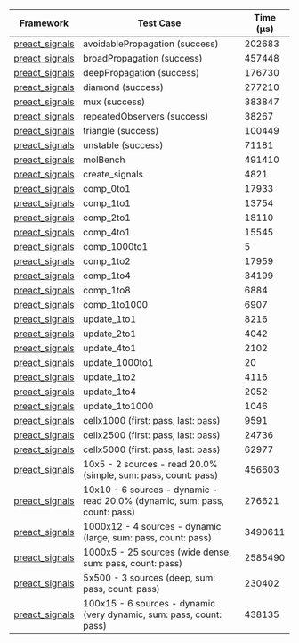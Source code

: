 | Framework | Test Case | Time (μs) |
| --- | --- | --- |
| [preact_signals](https://pub.dev/packages/preact_signals) | avoidablePropagation (success) | 202683 |
| [preact_signals](https://pub.dev/packages/preact_signals) | broadPropagation (success) | 457448 |
| [preact_signals](https://pub.dev/packages/preact_signals) | deepPropagation (success) | 176730 |
| [preact_signals](https://pub.dev/packages/preact_signals) | diamond (success) | 277210 |
| [preact_signals](https://pub.dev/packages/preact_signals) | mux (success) | 383847 |
| [preact_signals](https://pub.dev/packages/preact_signals) | repeatedObservers (success) | 38267 |
| [preact_signals](https://pub.dev/packages/preact_signals) | triangle (success) | 100449 |
| [preact_signals](https://pub.dev/packages/preact_signals) | unstable (success) | 71181 |
| [preact_signals](https://pub.dev/packages/preact_signals) | molBench | 491410 |
| [preact_signals](https://pub.dev/packages/preact_signals) | create_signals | 4821 |
| [preact_signals](https://pub.dev/packages/preact_signals) | comp_0to1 | 17933 |
| [preact_signals](https://pub.dev/packages/preact_signals) | comp_1to1 | 13754 |
| [preact_signals](https://pub.dev/packages/preact_signals) | comp_2to1 | 18110 |
| [preact_signals](https://pub.dev/packages/preact_signals) | comp_4to1 | 15545 |
| [preact_signals](https://pub.dev/packages/preact_signals) | comp_1000to1 | 5 |
| [preact_signals](https://pub.dev/packages/preact_signals) | comp_1to2 | 17959 |
| [preact_signals](https://pub.dev/packages/preact_signals) | comp_1to4 | 34199 |
| [preact_signals](https://pub.dev/packages/preact_signals) | comp_1to8 | 6884 |
| [preact_signals](https://pub.dev/packages/preact_signals) | comp_1to1000 | 6907 |
| [preact_signals](https://pub.dev/packages/preact_signals) | update_1to1 | 8216 |
| [preact_signals](https://pub.dev/packages/preact_signals) | update_2to1 | 4042 |
| [preact_signals](https://pub.dev/packages/preact_signals) | update_4to1 | 2102 |
| [preact_signals](https://pub.dev/packages/preact_signals) | update_1000to1 | 20 |
| [preact_signals](https://pub.dev/packages/preact_signals) | update_1to2 | 4116 |
| [preact_signals](https://pub.dev/packages/preact_signals) | update_1to4 | 2052 |
| [preact_signals](https://pub.dev/packages/preact_signals) | update_1to1000 | 1046 |
| [preact_signals](https://pub.dev/packages/preact_signals) | cellx1000 (first: pass, last: pass) | 9591 |
| [preact_signals](https://pub.dev/packages/preact_signals) | cellx2500 (first: pass, last: pass) | 24736 |
| [preact_signals](https://pub.dev/packages/preact_signals) | cellx5000 (first: pass, last: pass) | 62977 |
| [preact_signals](https://pub.dev/packages/preact_signals) | 10x5 - 2 sources - read 20.0% (simple, sum: pass, count: pass) | 456603 |
| [preact_signals](https://pub.dev/packages/preact_signals) | 10x10 - 6 sources - dynamic - read 20.0% (dynamic, sum: pass, count: pass) | 276621 |
| [preact_signals](https://pub.dev/packages/preact_signals) | 1000x12 - 4 sources - dynamic (large, sum: pass, count: pass) | 3490611 |
| [preact_signals](https://pub.dev/packages/preact_signals) | 1000x5 - 25 sources (wide dense, sum: pass, count: pass) | 2585490 |
| [preact_signals](https://pub.dev/packages/preact_signals) | 5x500 - 3 sources (deep, sum: pass, count: pass) | 230402 |
| [preact_signals](https://pub.dev/packages/preact_signals) | 100x15 - 6 sources - dynamic (very dynamic, sum: pass, count: pass) | 438135 |
